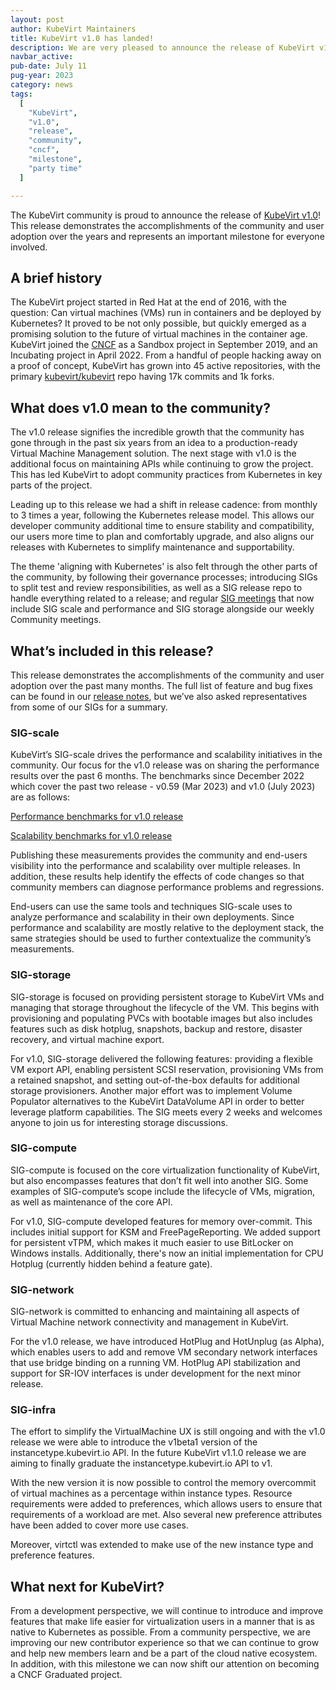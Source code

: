 ```yaml
---
layout: post
author: KubeVirt Maintainers
title: KubeVirt v1.0 has landed!
description: We are very pleased to announce the release of KubeVirt v1.0!
navbar_active: 
pub-date: July 11
pug-year: 2023
category: news
tags:
  [
    "KubeVirt",
    "v1.0",
    "release",
    "community",
    "cncf",
    "milestone",
    "party time"
  ]

---
```


The KubeVirt community is proud to announce the release of [KubeVirt v1.0](https://github.com/kubevirt/kubevirt/releases/tag/v1.0.0)! This release demonstrates the accomplishments of the community and user adoption over the years and represents an important milestone for everyone involved.

## A brief history
The KubeVirt project started in Red Hat at the end of 2016, with the question: Can virtual machines (VMs) run in containers and be deployed by Kubernetes?
It proved to be not only possible, but quickly emerged as a promising solution to the future of virtual machines in the container age.
KubeVirt joined the [CNCF](https://www.cncf.io/) as a Sandbox project in September 2019, and an Incubating project in April 2022.
From a handful of people hacking away on a proof of concept, KubeVirt has grown into 45 active repositories, with the primary [kubevirt/kubevirt](https://github.com/kubevirt/kubevirt) repo having 17k commits and 1k forks.

## What does v1.0 mean to the community?
The v1.0 release signifies the incredible growth that the community has gone through in the past six years from an idea to a production-ready Virtual Machine Management solution. The next stage with v1.0 is the additional focus on maintaining APIs while continuing to grow the project. This has led KubeVirt to adopt community practices from Kubernetes in key parts of the project.

Leading up to this release we had a shift in release cadence: from monthly to 3 times a year, following the Kubernetes release model. This allows our developer community additional time to ensure stability and compatibility, our users more time to plan and comfortably upgrade, and also aligns our releases with Kubernetes to simplify maintenance and supportability.

The theme 'aligning with Kubernetes' is also felt through the other parts of the community, by following their governance processes; introducing SIGs to split test and review responsibilities, as well as a SIG release repo to handle everything related to a release; and regular [SIG meetings](https://calendar.google.com/calendar/u/0/embed?src=kubevirt@cncf.io) that now include SIG scale and performance and SIG storage alongside our weekly Community meetings.

## What’s included in this release?

This release demonstrates the accomplishments of the community and user adoption over the past many months. The full list of feature and bug fixes can be found in our [release notes](https://github.com/kubevirt/kubevirt/releases/tag/v1.0.0), but we’ve also asked representatives from some of our SIGs for a summary.

### SIG-scale
KubeVirt’s SIG-scale drives the performance and scalability initiatives in the community. Our focus for the v1.0 release was on sharing the performance results over the past 6 months. The benchmarks since December 2022 which cover the past two release - v0.59 (Mar 2023) and v1.0 (July 2023) are as follows:

[Performance benchmarks for v1.0 release](https://github.com/kubevirt/kubevirt/blob/release-1.0/docs/release-v1-perf-scale-benchmarks.md#performance-benchmarks-for-v1-release)

[Scalability benchmarks for v1.0 release](https://github.com/kubevirt/kubevirt/blob/release-1.0/docs/release-v1-perf-scale-benchmarks.md#scalability-benchmarks-for-v1-release)

Publishing these measurements provides the community and end-users visibility into the performance and scalability over multiple releases. In addition, these results help identify the effects of code changes so that community members can diagnose performance problems and regressions.

End-users can use the same tools and techniques SIG-scale uses to analyze performance and scalability in their own deployments. Since performance and scalability are mostly relative to the deployment stack, the same strategies should be used to further contextualize the community’s measurements.

### SIG-storage
SIG-storage is focused on providing persistent storage to KubeVirt VMs and managing that storage throughout the lifecycle of the VM. This begins with provisioning and populating PVCs with bootable images but also includes features such as disk hotplug, snapshots, backup and restore, disaster recovery, and virtual machine export.

For v1.0, SIG-storage delivered the following features: providing a flexible VM export API, enabling persistent SCSI reservation, provisioning VMs from a retained snapshot, and setting out-of-the-box defaults for additional storage provisioners. Another major effort was to implement Volume Populator alternatives to the KubeVirt DataVolume API in order to better leverage platform capabilities. The SIG meets every 2 weeks and welcomes anyone to join us for interesting storage discussions.

### SIG-compute
SIG-compute is focused on the core virtualization functionality of KubeVirt, but also encompasses features that don’t fit well into another SIG. Some examples of SIG-compute’s scope include the lifecycle of VMs, migration, as well as maintenance of the core API.

For v1.0, SIG-compute developed features for memory over-commit. This includes initial support for KSM and FreePageReporting. We added support for persistent vTPM, which makes it much easier to use BitLocker on Windows installs. Additionally, there's now an initial implementation for CPU Hotplug (currently hidden behind a feature gate).

### SIG-network
SIG-network is committed to enhancing and maintaining all aspects of Virtual Machine network connectivity and management in KubeVirt.

For the v1.0 release, we have introduced HotPlug and HotUnplug (as Alpha), which enables users to add and remove VM secondary network interfaces that use bridge binding on a running VM. HotPlug API stabilization and support for SR-IOV interfaces is under development for the next minor release.

### SIG-infra
The effort to simplify the VirtualMachine UX is still ongoing and with the v1.0 release we were able to introduce the v1beta1 version of the instancetype.kubevirt.io API. In the future KubeVirt v1.1.0 release we are aiming to finally graduate the instancetype.kubevirt.io API to v1.

With the new version it is now possible to control the memory overcommit of virtual machines as a percentage within instance types. Resource requirements were added to preferences, which allows users to ensure that requirements of a workload are met. Also several new preference attributes have been added to cover more use cases.

Moreover, virtctl was extended to make use of the new instance type and preference features.

## What next for KubeVirt?
From a development perspective, we will continue to introduce and improve features that make life easier for virtualization users in a manner that is as native to Kubernetes as possible. From a community perspective, we are improving our new contributor experience so that we can continue to grow and help new members learn and be a part of the cloud native ecosystem. In addition, with this milestone we can now shift our attention on becoming a CNCF Graduated project.

